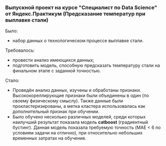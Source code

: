 ### Выпускной проект на курсе "Специалист по Data Science" от Яндекс.Практикум (Предсказание температур при выплавке стали)

Было:
- набор данных о технологическом процессе выплавке стали.

Требовалось:
- провести анализ имеющихся данных;
- подготовить модель, способную предсказать температуру стали на финальном этапе с заданной точностью.

Стало:
- Проведён анализ данных, изучены и обработаны признаки. Высококореллирующие признаки были объединены в один (по своему физическому смыслу). Также данные были прокластеризированы, а метка кластера использовалась как дополнительный признак при обучении.
- Было обучено несколько различных моделей, среди которых наилучший результат показала модель **catboost** (градиентный бустинг). Данная модель показала требуемую точность (MAE < 6 по условиям задачи на отлично), при относительно небольших временных затратах на обучение.
